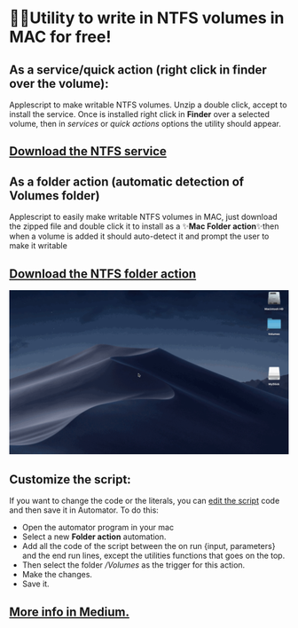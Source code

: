 # 🧙‍♂️Utility to write in NTFS volumes in MAC for free!
## As a service/quick action (right click in finder over the volume):
Applescript to make writable NTFS volumes.
Unzip a double click, accept to install the service.
Once is installed right click in **Finder** over a selected volume, then in _services_ or _quick actions_ options the utility should appear.

## [Download the NTFS service](https://github.com/arturogalan/ntfs-mac-automator/raw/master/NTFS%20writable%20utility%20SERVICE.zip "Download the NTFS service")


## As a folder action (automatic detection of Volumes folder)
Applescript to easily make writable NTFS volumes in MAC, just download the zipped file and double click it to install as a ✨**Mac Folder action**✨then when a volume is added it should auto-detect it and prompt the user to make it writable

## [Download the NTFS folder action](https://github.com/arturogalan/ntfs-mac-automator/raw/master/NTFS%20writable%20utility%20FOLDER%20ACTION.zip "Download the NTFS folder action")

![NTFS utility](https://github.com/arturogalan/ntfs-mac-automator/blob/master/images/NTFSUtility1.gif)


## Customize the script:

If you want to change the code or the literals, you can [edit the script](https://github.com/arturogalan/ntfs-mac-automator/blob/master/src/NTFS_writable_utility_AppleScript.txt) code and then save it in Automator.
To do this:
* Open the automator program in your mac
* Select a new **Folder action** automation. 
* Add all the code of the script between the on run {input, parameters} and the end run lines, except the utilities functions that goes on the top.
* Then select the folder */Volumes* as the trigger for this action. 
* Make the changes.
* Save it.

## [More info in Medium.](https://medium.com/@arturo.galan/%EF%B8%8Futility-to-write-on-ntfs-volumes-in-mac-for-free-d2d4ab32b25e "Read the explanation of the script")
